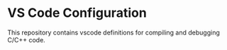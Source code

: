 # VS Code Configuration

This repository contains vscode definitions for compiling and debugging C/C++ code.
